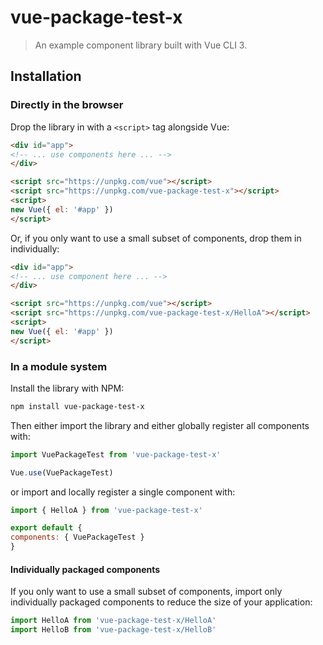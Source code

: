 
# vue-package-test-x

> An example component library built with Vue CLI 3.

## Installation

### Directly in the browser

Drop the library in with a `<script>` tag alongside Vue:

```html
<div id="app">
<!-- ... use components here ... -->
</div>

<script src="https://unpkg.com/vue"></script>
<script src="https://unpkg.com/vue-package-test-x"></script>
<script>
new Vue({ el: '#app' })
</script>
```

Or, if you only want to use a small subset of components, drop them in individually:

```html
<div id="app">
<!-- ... use component here ... -->
</div>

<script src="https://unpkg.com/vue"></script>
<script src="https://unpkg.com/vue-package-test-x/HelloA"></script>
<script>
new Vue({ el: '#app' })
</script>
```

### In a module system

Install the library with NPM:

```bash
npm install vue-package-test-x
```

Then either import the library and either globally register all components with:

```js
import VuePackageTest from 'vue-package-test-x'

Vue.use(VuePackageTest)
```

or import and locally register a single component with:

```js
import { HelloA } from 'vue-package-test-x'

export default {
components: { VuePackageTest }
}
```

#### Individually packaged components

If you only want to use a small subset of components, import only individually packaged components to reduce the size of your application:

```js
import HelloA from 'vue-package-test-x/HelloA'
import HelloB from 'vue-package-test-x/HelloB'
```
